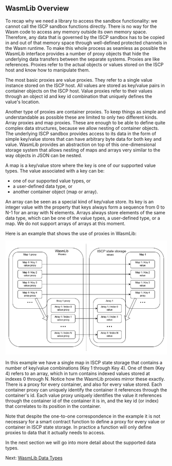 ## WasmLib Overview

To recap why we need a library to access the sandbox functionality: we cannot
call the ISCP sandbox functions directly. There is no way for the Wasm code to
access any memory outside its own memory space. Therefore, any data that is
governed by the ISCP sandbox has to be copied in and out of that memory space
through well-defined protected channels in the Wasm runtime. To make this whole
process as seamless as possible the WasmLib interface provides a number of proxy
objects that hide the underlying data transfers between the separate systems.
Proxies are like references. Proxies refer to the actual objects or values
stored on the ISCP host and know how to manipulate them.

The most basic proxies are value proxies. They refer to a single value instance
stored on the ISCP host. All values are stored as key/value pairs in container
objects on the ISCP host. Value proxies refer to their values through an object
id and key id combination that uniquely defines the value's location.

Another type of proxies are container proxies. To keep things as simple and
understandable as possible these are limited to only two different kinds. Array
proxies and map proxies. These are enough to be able to define quite complex
data structures, because we allow nesting of container objects. The underlying
ISCP sandbox provides access to its data in the form of simple key/value stores
that can have arbitrary byte data for both key and value. WasmLib provides an
abstraction on top of this one-dimensional storage system that allows nesting of
maps and arrays very similar to the way objects in JSON can be nested.

A map is a key/value store where the key is one of our supported value types.
The value associated with a key can be:

* one of our supported value types, or
* a user-defined data type, or
* another container object (map or array).

An array can be seen as a special kind of key/value store. Its key is an integer
value with the property that keys always form a sequence from 0 to N-1 for an
array with N elements. Arrays always store elements of the same data type, which
can be one of the value types, a user-defined type, or a map. We do not support
arrays of arrays at this moment.

Here is an example that shows the use of proxies in WasmLib:

![Proxies image](Proxies.png)

In this example we have a single map in ISCP state storage that contains a
number of key/value combinations (Key 1 through Key 4). One of them (Key 4)
refers to an array, which in turn contains indexed values stored at indexes 0
through N. Notice how the WasmLib proxies mirror these exactly. There is a proxy
for every container, and also for every value stored. Each container proxy can
uniquely identify the container it references through the container's id. Each
value proxy uniquely identifies the value it references through the container id
of the container it is in, and the key id (or index) that correlates to its
position in the container.

Note that despite the one-to-one correspondence in the example it is not 
necessary for a smart contract function to define a proxy for every value or 
container in ISCP state storage. In practice a function will only define 
proxies to data that it actually needs to access.

In the next section we will go into more detail about the supported data types.

Next: [WasmLib Data Types](Types.md)
